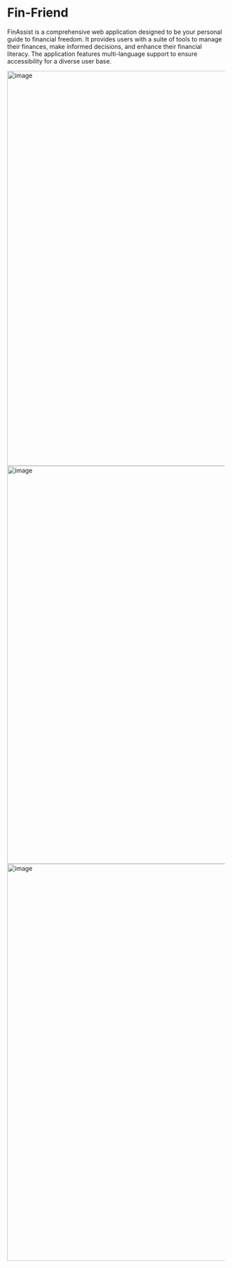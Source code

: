 # Fin-Friend

FinAssist is a comprehensive web application designed to be your personal guide to financial freedom. It provides users with a suite of tools to manage their finances, make informed decisions, and enhance their financial literacy. The application features multi-language support to ensure accessibility for a diverse user base.

<img width="1911" height="915" alt="image" src="https://github.com/user-attachments/assets/b8165ca0-efec-404a-b43b-32c1fa8f76d7" />
<img width="1919" height="922" alt="image" src="https://github.com/user-attachments/assets/c46d7f10-a64f-4a97-8a94-4075fb0b11af" />
<img width="1911" height="920" alt="image" src="https://github.com/user-attachments/assets/06769dc3-42fa-4435-a9ec-c75fde01ce54" />


